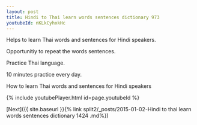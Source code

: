 ```yaml
---
layout: post
title: Hindi to Thai learn words sentences dictionary 973 
youtubeId: nKLkCyhxkHc
---
```

 
 
Helps to learn Thai words and sentences for Hindi speakers.

Opportunitiy to repeat the words sentences. 

Practice Thai language. 
 
10 minutes practice every day. 
 
How to learn Thai words and sentences for Hindi speakers 
 
{% include youtubePlayer.html id=page.youtubeId %}
 
 
[Next]({{ site.baseurl }}{% link  split2/_posts/2015-01-02-Hindi to thai learn words sentences dictionary 1424 .md%})
 
